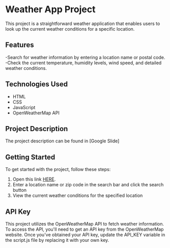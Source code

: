 # Weather App Project

This project is a straightforward weather application that enables users to look up the current weather conditions for a specific location.

## Features

-Search for weather information by entering a location name or postal code.
-Check the current temperature, humidity levels, wind speed, and detailed weather conditions.

## Technologies Used

- HTML
- CSS
- JavaScript
- OpenWeatherMap API

## Project Description
The project description can be found in [Google Slide]

## Getting Started

To get started with the project, follow these steps:

1. Open this link [HERE](https://github.com/Female-coder/Weather-Application).
2. Enter a location name or zip code in the search bar and click the search button
3. View the current weather conditions for the specified location

## API Key
This project utilizes the OpenWeatherMap API to fetch weather information. To access the API, you'll need to get an API key from the OpenWeatherMap website. Once you've obtained your API key, update the API_KEY variable in the script.js file by replacing it with your own key.






